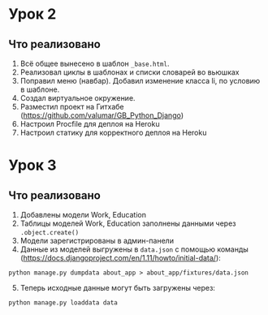 # Урок 2

## Что реализовано

1. Всё общее вынесено в шаблон `_base.html`.
2. Реализовал циклы в шаблонах и списки словарей во вьюшках
3. Поправил меню (навбар). Добавил изменение класса li, по условию в шаблоне.
4. Создал виртуальное окружение.
5. Разместил проект на Гитхабе (https://github.com/valumar/GB_Python_Django)
6. Настроил Procfile для деплоя на Heroku
7. Настроил статику для корректного деплоя на Heroku

# Урок 3

## Что реализовано

1. Добавлены модели Work, Education
2. Таблицы моделей Work, Education заполнены данными через `.object.create()`
3. Модели зарегистрированы в админ-панели
4. Данные из моделей выгружены в `data.json` с помощью команды (https://docs.djangoproject.com/en/1.11/howto/initial-data/):

`python manage.py dumpdata about_app > about_app/fixtures/data.json`

5. Теперь исходные данные могут быть загружены через:

`python manage.py loaddata data`

